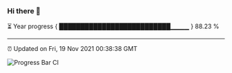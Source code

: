 ### Hi there 👋

⏳ Year progress { ██████████████████████████▁▁▁▁ } 88.23 %

---

⏰ Updated on Fri, 19 Nov 2021 00:38:38 GMT

![Progress Bar CI](https://github.com/liununu/liununu/workflows/Progress%20Bar%20CI/badge.svg)
